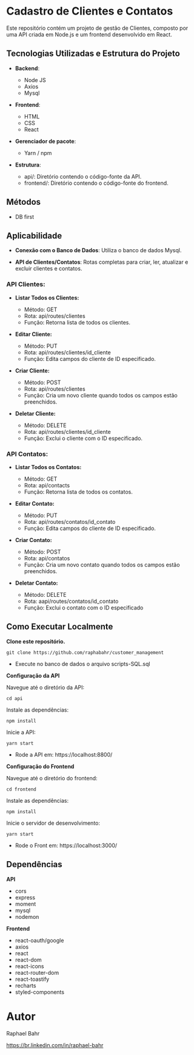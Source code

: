 
# Cadastro de Clientes e Contatos

Este repositório contém um projeto de gestão de Clientes, composto por uma API criada em Node.js e um frontend desenvolvido em React.

## Tecnologias Utilizadas e Estrutura do Projeto

- **Backend**:
  - Node JS
  - Axios
  - Mysql
    
- **Frontend**:
  - HTML
  - CSS
  - React

- **Gerenciador de pacote**:
  - Yarn / npm
    
- **Estrutura**:    
  - api/: Diretório contendo o código-fonte da API.
  - frontend/: Diretório contendo o código-fonte do frontend.
    
 
## Métodos 

* DB first
  

## Aplicabilidade

- **Conexão com o Banco de Dados**: Utiliza o banco de dados Mysql.

- **API de Clientes/Contatos**: Rotas completas para criar, ler, atualizar e excluir clientes e contatos.

### API Clientes:

- **Listar Todos os Clientes:**
  - Método: GET
  - Rota: api/routes/clientes
  - Função: Retorna lista de todos os clientes.

- **Editar Cliente:**
  - Método: PUT
  - Rota: api/routes/clientes/id_cliente
  - Função: Edita campos do cliente de ID especificado.

- **Criar Cliente:**
  - Método: POST
  - Rota: api/routes/clientes
  - Função: Cria um novo cliente quando todos os campos estão preenchidos.

- **Deletar Cliente:**
  - Método: DELETE
  - Rota: api/routes/clientes/id_cliente
  - Função: Exclui o cliente com o ID especificado.

### API Contatos:
- **Listar Todos os Contatos:**
  - Método: GET
  - Rota: api/contacts
  - Função: Retorna lista de todos os contatos.

- **Editar Contato:**
  - Método: PUT
  - Rota: api/routes/contatos/id_contato
  - Função: Edita campos do cliente de ID especificado.

- **Criar Contato:**
  - Método: POST
  - Rota: api/contatos
  - Função: Cria um novo contato quando todos os campos estão preenchidos.

- **Deletar Contato:**
  - Método: DELETE
  - Rota: aapi/routes/contatos/id_contato
  - Função: Exclui o contato com o ID especificado
    
    
## Como Executar Localmente

**Clone este repositório.**


```
git clone https://github.com/raphabahr/customer_management
```

* Execute no banco de dados o arquivo scripts-SQL.sql

**Configuração da API**


Navegue até o diretório da API: 
```
cd api
```

Instale as dependências:
```
npm install
```

Inicie a API:
```
yarn start
```

 - Rode a API em: https://localhost:8800/
   

**Configuração do Frontend**


Navegue até o diretório do frontend:
```
cd frontend
```

Instale as dependências:
```
npm install
```

Inicie o servidor de desenvolvimento:
```
yarn start
```

 - Rode o Front em: https://localhost:3000/
   

## Dependências


**API**
- cors
- express
- moment
- mysql
- nodemon

**Frontend**
- react-oauth/google
- axios
- react
- react-dom
- react-icons
- react-router-dom
- react-toastify
- recharts
- styled-components

# Autor
Raphael Bahr

https://br.linkedin.com/in/raphael-bahr
